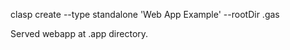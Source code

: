 
clasp create --type standalone 'Web App Example' --rootDir .gas


Served webapp at .app directory.


